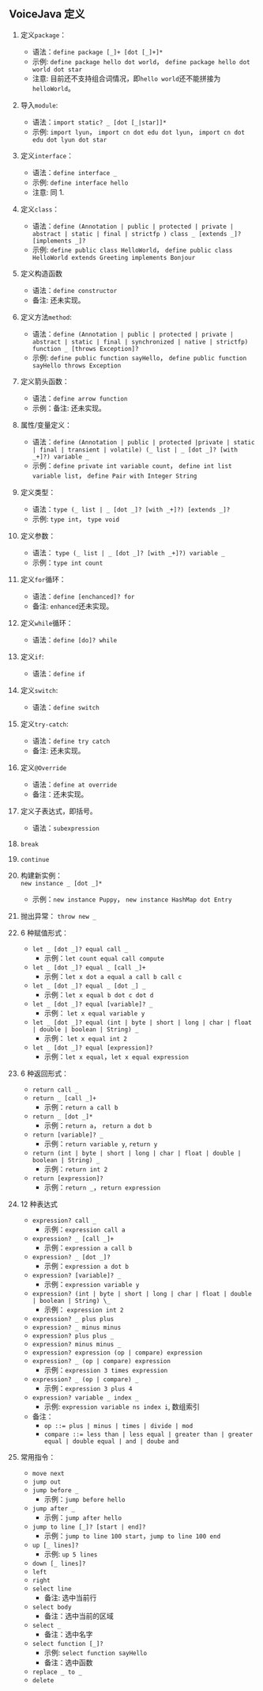 ## VoiceJava 定义

1.  定义`package`：
    - 语法：`define package [_]+ [dot [_]+]*`
    - 示例: `define package hello dot world`， `define package hello dot world dot star`
    - 注意: 目前还不支持组合词情况，即`hello world`还不能拼接为 `helloWorld`。
2.  导入`module`:
    - 语法：`import static? _ [dot [_|star]]*`
    - 示例: `import lyun`， `import cn dot edu dot lyun`， `import cn dot edu dot lyun dot star`
3.  定义`interface`：
    - 语法：`define interface _`
    - 示例: `define interface hello`
    - 注意: 同 1.
4.  定义`class`：
    - 语法：`define (Annotation | public | protected | private | abstract | static | final | strictfp ) class _ [extends _]? [implements _]?`
    - 示例: `define public class HelloWorld`， `define public class HelloWorld extends Greeting implements Bonjour`
5.  定义构造函数
    - 语法：`define constructor`
    - 备注: 还未实现。
6.  定义方法`method`:
    - 语法：`define (Annotation | public | protected | private | abstract | static | final | synchronized | native | strictfp) function _ [throws Exception]?`
    - 示例: `define public function sayHello`， `define public function sayHello throws Exception`
7.  定义箭头函数：
    - 语法：`define arrow function`
    - 示例：备注: 还未实现。
8.  属性/变量定义：
    - 语法：`define (Annotation | public | protected |private | static | final | transient | volatile) (_ list | _ [dot _]? [with _+]?) variable _`
    - 示例：`define private int variable count`， `define int list variable list`， `define Pair with Integer String`
9.  定义类型：

    - 语法：`type (_ list | _ [dot _]? [with _+]?) [extends _]?`
    - 示例: `type int`， `type void`

10. 定义参数：

    - 语法： `type (_ list | _ [dot _]? [with _+]?) variable _`
    - 示例：`type int count`

11. 定义`for`循环：

    - 语法：`define [enchanced]? for`
    - 备注: `enhanced`还未实现。

12. 定义`while`循环：

    - 语法：`define [do]? while`

13. 定义`if`:
    - 语法：`define if`
14. 定义`switch`:
    - 语法：`define switch`
15. 定义`try-catch`:
    - 语法：`define try catch`
    - 备注: 还未实现。
16. 定义`@Override`
    - 语法：`define at override`
    - 备注：还未实现。
17. 定义子表达式，即括号。
    - 语法：`subexpression`
18. `break`
19. `continue`
20. 构建新实例：  
     `new instance _ [dot _]*`
    - 示例：`new instance Puppy`， `new instance HashMap dot Entry`
21. 抛出异常：
    `throw new _`
22. 6 种赋值形式：

    - `let _ [dot _]? equal call _`
      - 示例：`let count equal call compute`
    - `let _ [dot _]? equal _ [call _]+`
      - 示例：`let x dot a equal a call b call c`
    - `let _ [dot _]? equal _ [dot _] _`
      - 示例：`let x equal b dot c dot d`
    - `let _ [dot _]? equal [variable]? _`
      - 示例： `let x equal variable y`
    - `let _ [dot _]? equal (int | byte | short | long | char | float | double | boolean | String) _`
      - 示例： `let x equal int 2`
    - `let _ [dot _]? equal [expression]?`
      - 示例：`let x equal`，`let x equal expression`

23. 6 种返回形式：

    - `return call _`
    - `return _ [call _]+`
      - 示例：`return a call b`
    - `return _ [dot _]*`
      - 示例：`return a`， `return a dot b`
    - `return [variable]? _`
      - 示例：`return variable y`, `return y`
    - `return (int | byte | short | long | char | float | double | boolean | String) _ `
      - 示例：`return int 2`
    - `return [expression]?`
      - 示例：`return _`，`return expression`

24. 12 种表达式

    - `expression? call _`
      - 示例：`expression call a`
    - `expression? _ [call _]+`
      - 示例：`expression a call b`
    - `expression? _ [dot _]?`
      - 示例：`expression a dot b`
    - `expression? [variable]? _`
      - 示例：`expression variable y`
    - `expression? (int | byte | short | long | char | float | double | boolean | String) \_`
      - 示例： `expression int 2`
    - `expression? _ plus plus`
    - `expression? _ minus minus`
    - `expression? plus plus _`
    - `expression? minus minus _`
    - `expression? expression (op | compare) expression`
    - `expression? _ (op | compare) expression`
      - 示例：`expression 3 times expression`
    - `expression? _ (op | compare) _`
      - 示例：`expression 3 plus 4`
    - `expression? variable _ index _`
      - 示例: `expression variable ns index i`, 数组索引
    - 备注：
      - `op ::= plus | minus | times | divide | mod`
      - `compare ::= less than | less equal | greater than | greater equal | double equal | and | doube and`

25. 常用指令：
    - `move next`
    - `jump out`
    - `jump before _`
      - 示例：`jump before hello`
    - `jump after _`
      - 示例：`jump after hello`
    - `jump to line [_]? [start | end]?`
      - 示例：`jump to line 100 start`，`jump to line 100 end`
    - `up [_ lines]?`
      - 示例: `up 5 lines`
    - `down [_ lines]?`
    - `left`
    - `right`
    - `select line`
      - 备注: 选中当前行
    - `select body`
      - 备注：选中当前的区域
    - `select _`
      - 备注：选中名字
    - `select function [_]? `
      - 示例: `select function sayHello`
      - 备注：选中函数
    - `replace _ to _`
    - `delete`
